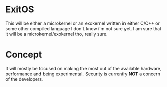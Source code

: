 # ExitOS

This will be either a microkernel or an exokernel written in either C/C++ or some other compiled language I don't know i'm not sure yet. I am sure that it will be a microkernel/exokernel tho, really sure.

# Concept

It will mostly be focused on making the most out of the available hardware, performance and being experimental. Security is currently **NOT** a concern of the developers.
